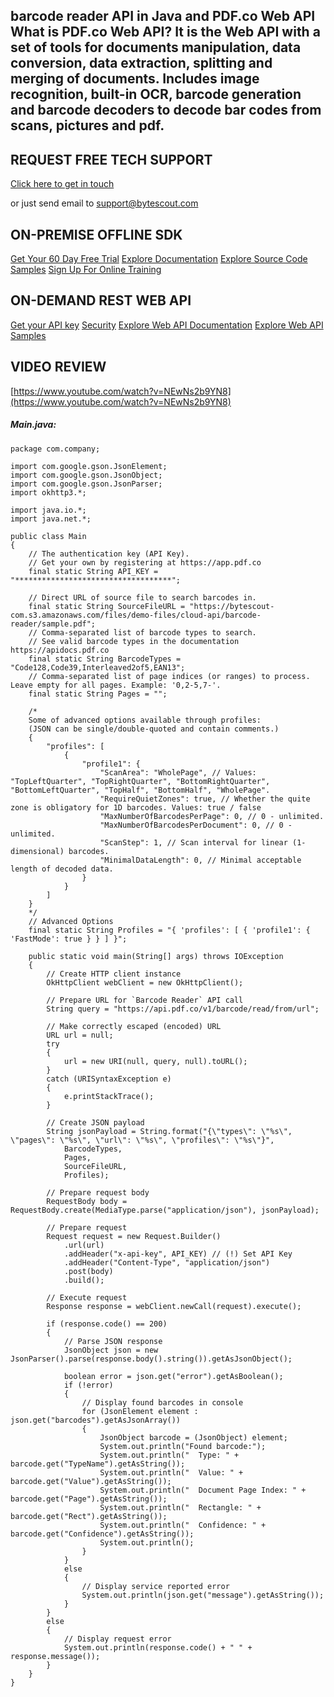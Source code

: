 ## barcode reader API in Java and PDF.co Web API What is PDF.co Web API? It is the Web API with a set of tools for documents manipulation, data conversion, data extraction, splitting and merging of documents. Includes image recognition, built-in OCR, barcode generation and barcode decoders to decode bar codes from scans, pictures and pdf.

## REQUEST FREE TECH SUPPORT

[Click here to get in touch](https://bytescout.zendesk.com/hc/en-us/requests/new?subject=PDF.co%20Web%20API%20Question)

or just send email to [support@bytescout.com](mailto:support@bytescout.com?subject=PDF.co%20Web%20API%20Question) 

## ON-PREMISE OFFLINE SDK 

[Get Your 60 Day Free Trial](https://bytescout.com/download/web-installer?utm_source=github-readme)
[Explore Documentation](https://bytescout.com/documentation/index.html?utm_source=github-readme)
[Explore Source Code Samples](https://github.com/bytescout/ByteScout-SDK-SourceCode/)
[Sign Up For Online Training](https://academy.bytescout.com/)


## ON-DEMAND REST WEB API

[Get your API key](https://app.pdf.co/signup?utm_source=github-readme)
[Security](https://pdf.co/security)
[Explore Web API Documentation](https://apidocs.pdf.co?utm_source=github-readme)
[Explore Web API Samples](https://github.com/bytescout/ByteScout-SDK-SourceCode/tree/master/PDF.co%20Web%20API)

## VIDEO REVIEW

[https://www.youtube.com/watch?v=NEwNs2b9YN8](https://www.youtube.com/watch?v=NEwNs2b9YN8)




<!-- code block begin -->

##### **Main.java:**
    
```
package com.company;

import com.google.gson.JsonElement;
import com.google.gson.JsonObject;
import com.google.gson.JsonParser;
import okhttp3.*;

import java.io.*;
import java.net.*;

public class Main
{
    // The authentication key (API Key).
    // Get your own by registering at https://app.pdf.co
    final static String API_KEY = "***********************************";

    // Direct URL of source file to search barcodes in.
	final static String SourceFileURL = "https://bytescout-com.s3.amazonaws.com/files/demo-files/cloud-api/barcode-reader/sample.pdf";
    // Comma-separated list of barcode types to search.
    // See valid barcode types in the documentation https://apidocs.pdf.co
    final static String BarcodeTypes = "Code128,Code39,Interleaved2of5,EAN13";
    // Comma-separated list of page indices (or ranges) to process. Leave empty for all pages. Example: '0,2-5,7-'.
    final static String Pages = "";

    /*
    Some of advanced options available through profiles:
    (JSON can be single/double-quoted and contain comments.)
    {
        "profiles": [
            {
                "profile1": {
                    "ScanArea": "WholePage", // Values: "TopLeftQuarter", "TopRightQuarter", "BottomRightQuarter", "BottomLeftQuarter", "TopHalf", "BottomHalf", "WholePage".
                    "RequireQuietZones": true, // Whether the quite zone is obligatory for 1D barcodes. Values: true / false
                    "MaxNumberOfBarcodesPerPage": 0, // 0 - unlimited.
                    "MaxNumberOfBarcodesPerDocument": 0, // 0 - unlimited.
                    "ScanStep": 1, // Scan interval for linear (1-dimensional) barcodes.
                    "MinimalDataLength": 0, // Minimal acceptable length of decoded data.                
                }
            }
        ]
    }
    */
    // Advanced Options
    final static String Profiles = "{ 'profiles': [ { 'profile1': { 'FastMode': true } } ] }";

    public static void main(String[] args) throws IOException
    {
        // Create HTTP client instance
        OkHttpClient webClient = new OkHttpClient();

        // Prepare URL for `Barcode Reader` API call
        String query = "https://api.pdf.co/v1/barcode/read/from/url";

        // Make correctly escaped (encoded) URL
        URL url = null;
        try
        {
            url = new URI(null, query, null).toURL();
        }
        catch (URISyntaxException e)
        {
            e.printStackTrace();
        }

        // Create JSON payload
        String jsonPayload = String.format("{\"types\": \"%s\", \"pages\": \"%s\", \"url\": \"%s\", \"profiles\": \"%s\"}",
            BarcodeTypes,
            Pages,
            SourceFileURL,
            Profiles);

        // Prepare request body
        RequestBody body = RequestBody.create(MediaType.parse("application/json"), jsonPayload);

        // Prepare request
        Request request = new Request.Builder()
            .url(url)
            .addHeader("x-api-key", API_KEY) // (!) Set API Key
            .addHeader("Content-Type", "application/json")
            .post(body)
            .build();

        // Execute request
        Response response = webClient.newCall(request).execute();

        if (response.code() == 200)
        {
            // Parse JSON response
            JsonObject json = new JsonParser().parse(response.body().string()).getAsJsonObject();

            boolean error = json.get("error").getAsBoolean();
            if (!error)
            {
                // Display found barcodes in console
                for (JsonElement element : json.get("barcodes").getAsJsonArray())
                {
                    JsonObject barcode = (JsonObject) element;
                    System.out.println("Found barcode:");
                    System.out.println("  Type: " + barcode.get("TypeName").getAsString());
                    System.out.println("  Value: " + barcode.get("Value").getAsString());
                    System.out.println("  Document Page Index: " + barcode.get("Page").getAsString());
                    System.out.println("  Rectangle: " + barcode.get("Rect").getAsString());
                    System.out.println("  Confidence: " + barcode.get("Confidence").getAsString());
                    System.out.println();
                }
            }
            else
            {
                // Display service reported error
                System.out.println(json.get("message").getAsString());
            }
        }
        else
        {
            // Display request error
            System.out.println(response.code() + " " + response.message());
        }
    }
}

```

<!-- code block end -->